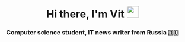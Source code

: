 <h1 align="center">Hi there, I'm <span style: color = #6698EF>Vit</span>
<img src="https://github.com/blackcater/blackcater/raw/main/images/Hi.gif" height="32"/></h1>
<h3 align="center">Computer science student, IT news writer from Russia 🇷🇺</h3>
